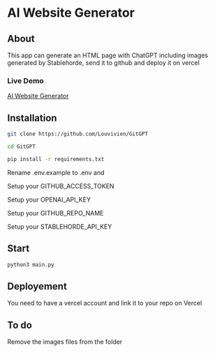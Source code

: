 # AI Website Generator



## About
This app can generate an HTML page with ChatGPT including images generated by Stablehorde, send it to github and deploy it on vercel

### Live Demo

[AI Website Generator](https://dpe-app.vercel.app/) 



## Installation

```sh
git clone https://github.com/Louvivien/GitGPT
```


```sh
cd GitGPT
```

```sh
pip install -r requirements.txt
```

Rename .env.example to .env and 

Setup your GITHUB_ACCESS_TOKEN

Setup your OPENAI_API_KEY

Setup your GITHUB_REPO_NAME

Setup your STABLEHORDE_API_KEY

## Start

```sh
python3 main.py
```


## Deployement
You need to have a vercel account and link it to your repo on Vercel


## To do
Remove the images files from the folder


